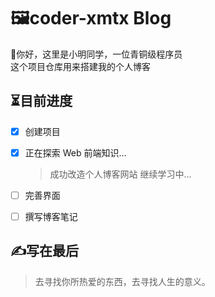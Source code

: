 # 🖼️coder-xmtx Blog

👋你好，这里是小明同学，一位青铜级程序员 <br/>
这个项目仓库用来搭建我的个人博客

## ⏳目前进度

- [X] 创建项目
- [X] 正在探索 Web 前端知识...
    > 成功改造个人博客网站
    > 继续学习中...

- [ ] 完善界面
- [ ] 撰写博客笔记

## ✍️写在最后

> 去寻找你所热爱的东西，去寻找人生的意义。
